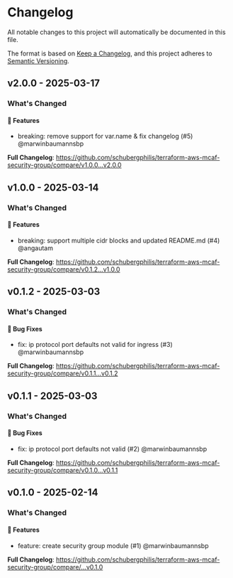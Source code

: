 # Changelog

All notable changes to this project will automatically be documented in this file.

The format is based on [Keep a Changelog](https://keepachangelog.com/en/1.0.0/),
and this project adheres to [Semantic Versioning](https://semver.org/spec/v2.0.0.html).

## v2.0.0 - 2025-03-17

### What's Changed

#### 🚀 Features

* breaking: remove support for var.name & fix changelog (#5) @marwinbaumannsbp

**Full Changelog**: https://github.com/schubergphilis/terraform-aws-mcaf-security-group/compare/v1.0.0...v2.0.0

## v1.0.0 - 2025-03-14

### What's Changed

#### 🚀 Features

* breaking: support multiple cidr blocks and updated README.md (#4) @angautam

**Full Changelog**: https://github.com/schubergphilis/terraform-aws-mcaf-security-group/compare/v0.1.2...v1.0.0

## v0.1.2 - 2025-03-03

### What's Changed

#### 🐛 Bug Fixes

* fix: ip protocol port defaults not valid for ingress (#3) @marwinbaumannsbp

**Full Changelog**: https://github.com/schubergphilis/terraform-aws-mcaf-security-group/compare/v0.1.1...v0.1.2

## v0.1.1 - 2025-03-03

### What's Changed

#### 🐛 Bug Fixes

* fix: ip protocol port defaults not valid (#2) @marwinbaumannsbp

**Full Changelog**: https://github.com/schubergphilis/terraform-aws-mcaf-security-group/compare/v0.1.0...v0.1.1

## v0.1.0 - 2025-02-14

### What's Changed

#### 🚀 Features

* feature: create security group module (#1) @marwinbaumannsbp

**Full Changelog**: https://github.com/schubergphilis/terraform-aws-mcaf-security-group/compare/...v0.1.0
